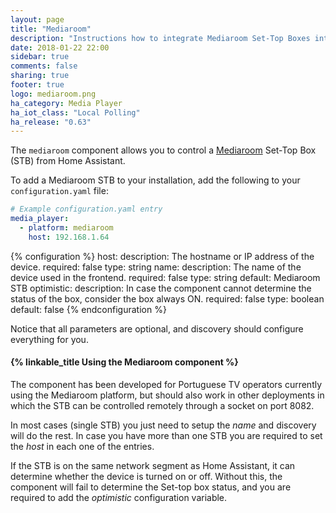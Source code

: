 ```yaml
---
layout: page
title: "Mediaroom"
description: "Instructions how to integrate Mediaroom Set-Top Boxes into Home Assistant."
date: 2018-01-22 22:00
sidebar: true
comments: false
sharing: true
footer: true
logo: mediaroom.png
ha_category: Media Player
ha_iot_class: "Local Polling"
ha_release: "0.63"
---
```


The `mediaroom` component allows you to control a [Mediaroom](https://en.wikipedia.org/wiki/Ericsson_Mediaroom) Set-Top Box (STB) from Home Assistant.

To add a Mediaroom STB to your installation, add the following to your `configuration.yaml` file:

```yaml
# Example configuration.yaml entry
media_player:
  - platform: mediaroom
    host: 192.168.1.64
```

{% configuration %}
  host:
    description: The hostname or IP address of the device.
    required: false
    type: string
  name:
    description: The name of the device used in the frontend.
    required: false
    type: string
    default: Mediaroom STB
  optimistic:
    description: In case the component cannot determine the status of the box, consider the box always ON.
    required: false
    type: boolean
    default: false
{% endconfiguration %}

Notice that all parameters are optional, and discovery should configure everything for you.

#### {% linkable_title Using the Mediaroom component %}

The component has been developed for Portuguese TV operators currently using the Mediaroom platform, but should also work in other deployments in which the STB can be controlled remotely through a socket on port 8082.

In most cases (single STB) you just need to setup the *name* and discovery will do the rest. In case you have more than one STB you are required to set the *host* in each one of the entries. 

If the STB is on the same network segment as Home Assistant, it can determine whether the device is turned on or off. Without this, the component will fail to determine the Set-top box status, and you are required to add the *optimistic* configuration variable.
